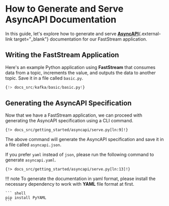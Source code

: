 # How to Generate and Serve AsyncAPI Documentation

In this guide, let's explore how to generate and serve [**AsyncAPI**](https://www.asyncapi.com/){.external-link target="_blank"} documentation for our FastStream application.

## Writing the FastStream Application

Here's an example Python application using **FastStream** that consumes data from a
topic, increments the value, and outputs the data to another topic.
Save it in a file called `basic.py`.

``` python
{!> docs_src/kafka/basic/basic.py!}
```

## Generating the AsyncAPI Specification

Now that we have a FastStream application, we can proceed with generating the AsyncAPI specification using a CLI command.

``` shell
{!> docs_src/getting_started/asyncapi/serve.py[ln:9]!}
```

The above command will generate the AsyncAPI specification and save it in a file called `asyncapi.json`.

If you prefer `yaml` instead of `json`, please run the following command to generate `asyncapi.yaml`.

``` shell
{!> docs_src/getting_started/asyncapi/serve.py[ln:13]!}
```

!!! note
    To generate the documentation in yaml format, please install the necessary dependency to work with **YAML** file format at first.

    ``` shell
    pip install PyYAML
    ```
